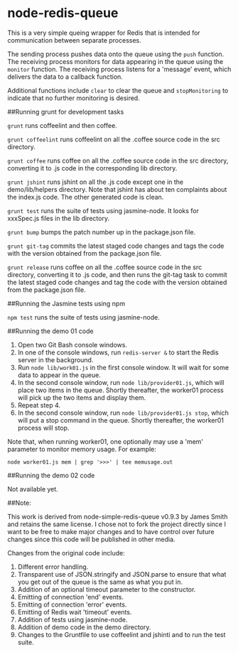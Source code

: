 node-redis-queue
=======

This is a very simple queing wrapper for Redis that is intended for communication between separate processes.

The sending process pushes data onto the queue using the `push` function. The receiving process monitors for data
appearing in the queue using the `monitor` function. The receiving process listens for a 'message' event, which
delivers the data to a callback function.

Additional functions include `clear` to clear the queue and `stopMonitoring` to indicate that no further monitoring
is desired.

##Running grunt for development tasks

`grunt` runs coffeelint and then coffee.

`grunt coffeelint` runs coffeelint on all the .coffee source code in the src directory.

`grunt coffee` runs coffee on all the .coffee source code in the src directory, converting it to .js code in the
corresponding lib directory.

`grunt jshint` runs jshint on all the .js code except one in the demo/lib/helpers directory. Note that jshint has about
ten complaints about the index.js code. The other generated code is clean.

`grunt test` runs the suite of tests using jasmine-node. It looks for xxxSpec.js files in the lib directory.

`grunt bump` bumps the patch number up in the package.json file.

`grunt git-tag` commits the latest staged code changes and tags the code with the version obtained from the package.json file.

`grunt release` runs coffee on all the .coffee source code in the src directory, converting it to .js code, and
then runs the git-tag task to commit the latest staged code changes and tag the code with the version obtained from the
package.json file.

##Running the Jasmine tests using npm

`npm test` runs the suite of tests using jasmine-node.

##Running the demo 01 code

1. Open two Git Bash console windows.
2. In one of the console windows, run `redis-server &` to start the Redis server in the background.
3. Run `node lib/work01.js` in the first console window. It will wait for some data to appear in the queue.
4. In the second console window, run `node lib/provider01.js`, which will place two items in the queue. Shortly
   thereafter, the worker01 process will pick up the two items and display them.
5. Repeat step 4.
6. In the second console window, run `node lib/provider01.js stop`, which will put a stop command in the queue. Shortly
   thereafter, the worker01 process will stop.

Note that, when running worker01, one optionally may use a 'mem' parameter to monitor memory usage. For example:

`node worker01.js mem | grep '>>>' | tee memusage.out`

##Running the demo 02 code

Not available yet.

##Note:

This work is derived from node-simple-redis-queue v0.9.3 by James Smith and
retains the same license. I chose not to fork the project directly since I
want to be free to make major changes and to have control over future changes
since this code will be published in other media.

Changes from the original code include:

1. Different error handling.
2. Transparent use of JSON.stringify and JSON.parse to ensure
   that what you get out of the queue is the same as what you put in.
3. Addition of an optional timeout parameter to the constructor.
4. Emitting of connection 'end' events.
5. Emitting of connection 'error' events.
6. Emitting of Redis wait 'timeout' events.
7. Addition of tests using jasmine-node.
8. Addition of demo code in the demo directory.
9. Changes to the Gruntfile to use coffeelint and jshinti and to run the test suite.


